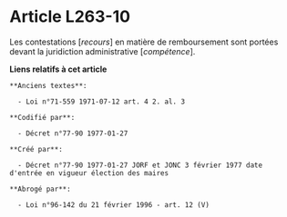 # Article L263-10

Les contestations [*recours*] en matière de remboursement sont portées devant la juridiction administrative [*compétence*].

**Liens relatifs à cet article**

	**Anciens textes**:

	  - Loi n°71-559 1971-07-12 art. 4 2. al. 3

	**Codifié par**:

	  - Décret n°77-90 1977-01-27

	**Créé par**:

	  - Décret n°77-90 1977-01-27 JORF et JONC 3 février 1977 date d'entrée en vigueur élection des maires

	**Abrogé par**:

	  - Loi n°96-142 du 21 février 1996 - art. 12 (V)
